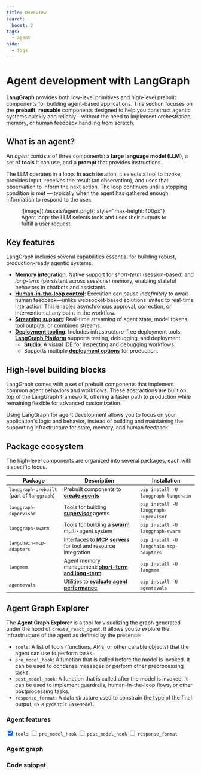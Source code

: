 ```yaml
---
title: Overview
search:
  boost: 2
tags:
  - agent
hide:
  - tags
---
```


# Agent development with LangGraph

**LangGraph** provides both low-level primitives and high-level prebuilt components for building agent-based applications. This section focuses on the **prebuilt**, **reusable** components designed to help you construct agentic systems quickly and reliably—without the need to implement orchestration, memory, or human feedback handling from scratch.

## What is an agent?

An *agent* consists of three components: a **large language model (LLM)**, a set of **tools** it can use, and a **prompt** that provides instructions.

The LLM operates in a loop. In each iteration, it selects a tool to invoke, provides input, receives the result (an observation), and uses that observation to inform the next action. The loop continues until a stopping condition is met — typically when the agent has gathered enough information to respond to the user.

<figure markdown="1">
![image](./assets/agent.png){: style="max-height:400px"}
<figcaption>Agent loop: the LLM selects tools and uses their outputs to fulfill a user request.</figcaption>
</figure>

## Key features

LangGraph includes several capabilities essential for building robust, production-ready agentic systems:

- [**Memory integration**](./memory.md): Native support for *short-term* (session-based) and *long-term* (persistent across sessions) memory, enabling stateful behaviors in chatbots and assistants.
- [**Human-in-the-loop control**](./human-in-the-loop.md): Execution can pause *indefinitely* to await human feedback—unlike websocket-based solutions limited to real-time interaction. This enables asynchronous approval, correction, or intervention at any point in the workflow.
- [**Streaming support**](./streaming.md): Real-time streaming of agent state, model tokens, tool outputs, or combined streams.
- [**Deployment tooling**](./deployment.md): Includes infrastructure-free deployment tools. [**LangGraph Platform**](https://langchain-ai.github.io/langgraph/concepts/langgraph_platform/) supports testing, debugging, and deployment.
    - **[Studio](https://langchain-ai.github.io/langgraph/concepts/langgraph_studio/)**: A visual IDE for inspecting and debugging workflows.
    - Supports multiple [**deployment options**](https://langchain-ai.github.io/langgraph/tutorials/deployment/) for production.

## High-level building blocks

LangGraph comes with a set of prebuilt components that implement common agent behaviors and workflows. These abstractions are built on top of the LangGraph framework, offering a faster path to production while remaining flexible for advanced customization.

Using LangGraph for agent development allows you to focus on your application's logic and behavior, instead of building and maintaining the supporting infrastructure for state, memory, and human feedback.

## Package ecosystem

The high-level components are organized into several packages, each with a specific focus.

| Package                                    | Description                                                                 | Installation                            |
|--------------------------------------------|-----------------------------------------------------------------------------|-----------------------------------------|
| `langgraph-prebuilt` (part of `langgraph`) | Prebuilt components to [**create agents**](./agents.md)                     | `pip install -U langgraph langchain`    |
| `langgraph-supervisor`                     | Tools for building [**supervisor**](./multi-agent.md#supervisor) agents     | `pip install -U langgraph-supervisor`   |
| `langgraph-swarm`                          | Tools for building a [**swarm**](./multi-agent.md#swarm) multi-agent system | `pip install -U langgraph-swarm`        |
| `langchain-mcp-adapters`                   | Interfaces to [**MCP servers**](./mcp.md) for tool and resource integration | `pip install -U langchain-mcp-adapters` |
| `langmem`                                  | Agent memory management: [**short-term and long-term**](./memory.md)        | `pip install -U langmem`                |
| `agentevals`                               | Utilities to [**evaluate agent performance**](./evals.md)                   | `pip install -U agentevals`             |

## Agent Graph Explorer

The **Agent Graph Explorer** is a tool for visualizing the graph generated under the hood of `create_react_agent`.
It allows you to explore the infrastructure of the agent as defined by the presence:

* `tools`: A list of tools (functions, APIs, or other callable objects) that the agent can use to perform tasks.
* `pre_model_hook`: A function that is called before the model is invoked. It can be used to condense messages or perform other preprocessing tasks.
* `post_model_hook`: A function that is called after the model is invoked. It can be used to implement guardrails, human-in-the-loop flows, or other postprocessing tasks.
* `response_format`: A data structure used to constrain the type of the final output, ex a `pydantic` `BaseModel`.

<div class="agent-layout">
  <div class="agent-graph-features-container">
    <div class="agent-graph-features">
      <h3 class="agent-section-title">Agent features</h3>
      <label><input type="checkbox" id="tools" checked> <code>tools</code></label>
      <label><input type="checkbox" id="pre_model_hook"> <code>pre_model_hook</code></label>
      <label><input type="checkbox" id="post_model_hook"> <code>post_model_hook</code></label>
      <label><input type="checkbox" id="response_format"> <code>response_format</code></label>
    </div>
  </div>

  <div class="agent-graph-container">
    <h3 class="agent-section-title">Agent graph</h3>
    <div class="mermaid" id="agent-graph"></div>
  </div>
</div>


### Code snippet

<div class="language-python">
  <pre><code id="agent-code" class="language-python"></code></pre>
</div>

<script>
mermaid.initialize({ startOnLoad: false });

var graphData = graphData || null;

function getKey() {
    return [
        document.getElementById("response_format").checked ? "1" : "0",
        document.getElementById("post_model_hook").checked ? "1" : "0",
        document.getElementById("pre_model_hook").checked ? "1" : "0",
        document.getElementById("tools").checked ? "1" : "0"
    ].join("");
}

function generateCodeSnippet({ tools, pre, post, response }) {
    const lines = [];
    lines.push("from langgraph.prebuilt import create_react_agent");
    lines.push("from langchain_openai import ChatOpenAI");
    if (response) lines.push("from pydantic import BaseModel");
    lines.push("");
    lines.push('model = ChatOpenAI("o4-mini")\n');
    if (tools) {
        lines.push("def tool() -> None:");
        lines.push('    """Testing tool."""');
        lines.push("    ...\n");
    }
    if (pre) {
        lines.push("def pre_model_hook() -> None:");
        lines.push('    """Pre-model hook."""');
        lines.push("    ...\n");
    }
    if (post) {
        lines.push("def post_model_hook() -> None:");
        lines.push('    """Post-model hook."""');
        lines.push("    ...\n");
    }
    if (response) {
        lines.push("class ResponseFormat(BaseModel):");
        lines.push('    """Response format for the agent."""');
        lines.push("    result: str\n");
    }
    lines.push("agent = create_react_agent(");
    lines.push("    model,");
    if (tools) lines.push("    tools=[tool],");
    if (pre) lines.push("    pre_model_hook=pre_model_hook,");
    if (post) lines.push("    post_model_hook=post_model_hook,");
    if (response) lines.push("    response_format=ResponseFormat,");
    lines.push(")");
    lines.push("");
    lines.push("agent.get_graph().draw_mermaid_png()");
    return lines.join("\n");
}

async function render() {
    const key = getKey();
    const default_graph = "graph TD;\n  A --> B;";
    const graph = graphData === null ? default_graph : (graphData[key] || default_graph);
    const codeContainer = document.getElementById("agent-code");
    const graphContainer = document.getElementById("agent-graph");

    const flags = {
        tools: document.getElementById("tools").checked,
        pre: document.getElementById("pre_model_hook").checked,
        post: document.getElementById("post_model_hook").checked,
        response: document.getElementById("response_format").checked
    };

    codeContainer.textContent = generateCodeSnippet(flags);
    graphContainer.innerHTML = graph;
    graphContainer.removeAttribute("data-processed");
    await mermaid.run({ nodes: [graphContainer] });
}

async function loadGraphData() {
  if (graphData !== null) {
      return;
  }
  // Load the graph data from the JSON file
  try {
      const response = await fetch("../assets/react-agent-graphs.json");
      graphData = await response.json();
  } catch (err) {
      console.error("Failed to load graphData.json:", err);
  }

}

async function initializeWidget() {
    await loadGraphData();
    await render();
    document.querySelectorAll(".agent-graph-features input").forEach((input) => {
        input.addEventListener("change", async () => await render());
        console.log("added event listener");
    });
}

// Handle initial load and subsequent navigation
// See admonition for more details: https://squidfunk.github.io/mkdocs-material/customization/#additional-javascript
window.addEventListener("DOMContentLoaded", initializeWidget);
document$.subscribe(initializeWidget);
</script>
